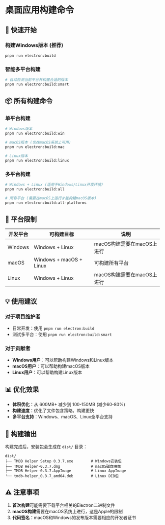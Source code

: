 # 桌面应用构建命令

## 🚀 快速开始

### 构建Windows版本 (推荐)
```bash
pnpm run electron:build
```

### 智能多平台构建
```bash
# 自动检测当前平台并构建合适的版本
pnpm run electron:build:smart
```

## 📦 所有构建命令

### 单平台构建
```bash
# Windows版本
pnpm run electron:build:win

# macOS版本 (仅在macOS系统上可用)
pnpm run electron:build:mac

# Linux版本
pnpm run electron:build:linux
```

### 多平台构建
```bash
# Windows + Linux (适用于Windows/Linux开发环境)
pnpm run electron:build:all

# 所有平台 (需要在macOS上运行才能构建macOS版本)
pnpm run electron:build:all-platforms
```

## 🎯 平台限制

| 开发平台 | 可构建目标 | 说明 |
|---------|-----------|------|
| Windows | Windows + Linux | macOS构建需要在macOS上进行 |
| macOS   | Windows + macOS + Linux | 可构建所有平台 |
| Linux   | Windows + Linux | macOS构建需要在macOS上进行 |

## 💡 使用建议

### 对于项目维护者
- 日常开发：使用 `pnpm run electron:build`
- 测试多平台：使用 `pnpm run electron:build:smart`

### 对于贡献者
- **Windows用户**：可以帮助构建Windows和Linux版本
- **macOS用户**：可以帮助构建macOS版本
- **Linux用户**：可以帮助构建Linux版本

## 📊 优化效果

- **体积优化**：从 600MB+ 减少到 100-150MB (减少60-80%)
- **构建速度**：优化了文件包含策略，构建更快
- **多平台支持**：Windows、macOS、Linux全平台支持

## 🔧 构建输出

构建完成后，安装包会生成在 `dist/` 目录：

```
dist/
├── TMDB Helper Setup 0.3.7.exe        # Windows安装包
├── TMDB Helper-0.3.7.dmg              # macOS磁盘映像
├── TMDB Helper-0.3.7.AppImage         # Linux AppImage
└── tmdb-helper_0.3.7_amd64.deb        # Linux DEB包
```

## ⚠️ 注意事项

1. **首次构建**可能需要下载平台相关的Electron二进制文件
2. **macOS构建**需要在macOS系统上进行，这是Apple的限制
3. **代码签名**：macOS和Windows的发布版本需要相应的开发者证书
